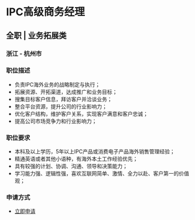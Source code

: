 
# IPC高级商务经理
## 全职  |  业务拓展类
### 浙江 - 杭州市

### 职位描述
- 负责IPC海外业务的战略制定与执行；
- 拓展资源、开拓渠道，达成推广和业务目标；
- 搜集目标客户信息，拜访客户并洽谈业务；
- 整合平台资源，提升公司的行业影响力；
- 优化客户结构，维护客户关系，实现客户满意和客户忠诚；
- 提高公司市场竞争力和行业影响力；
### 职位要求
- 本科及以上学历，5年以上IPC产品或消费电子产品海外销售管理经验；
- 精通英语或者其他小语种，有海外本土工作经验优先；
- 具有较强的计划、协调、沟通、领导和决策能力；
- 学习能力强、逻辑性强，喜欢互联网简单、激情、全力以赴、客户第一的价值观；
### 申请方式
- <a href="mailto:hr@tuya.com?subject=求职简历-IPC高级商务经理-来自GitHub">立即申请</a>